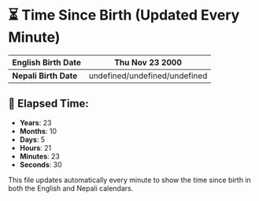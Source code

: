 # ⏳ Time Since Birth (Updated Every Minute)

| **English Birth Date** | Thu Nov 23 2000 |
|------------------------|-------------------------------------|
| **Nepali Birth Date**  | undefined/undefined/undefined                  |

## 📅 Elapsed Time:

- **Years**: 23
- **Months**: 10
- **Days**: 5
- **Hours**: 21
- **Minutes**: 23
- **Seconds**: 30

This file updates automatically every minute to show the time since birth in both the English and Nepali calendars.